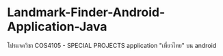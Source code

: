 # Landmark-Finder-Android-Application-Java

โปรแจควิชา COS4105 - SPECIAL PROJECTS
application "เที่ยวไทย" บน android
